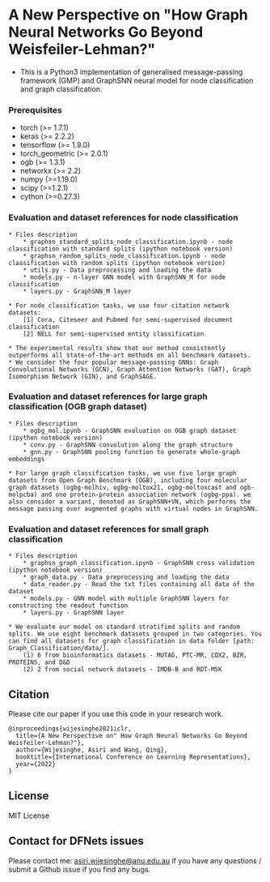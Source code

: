 # A New Perspective on "How Graph Neural Networks Go Beyond Weisfeiler-Lehman?"

* This is a Python3 implementation of generalised message-passing framework (GMP) and GraphSNN neural model for node classification and graph classification.

### Prerequisites

* torch (>= 1.7.1)
* keras (>= 2.2.2)
* tensorflow (>= 1.9.0)
* torch_geometric (>= 2.0.1)
* ogb (>= 1.3.1)
* networkx (>= 2.2)
* numpy (>=1.19.0)
* scipy (>=1.2.1)
* cython (>=0.27.3)

### Evaluation and dataset references for node classification

	* Files description
		* graphsn_standard_splits_node_classification.ipynb - node classification with standard splits (ipython notebook version)
		* graphsn_random_splits_node_classification.ipynb - node classification with random splits (ipython notebook version)
		* utils.py - Data preprocessing and loading the data
		* models.py - n-layer GNN model with GraphSNN_M for node classification
		* layers.py - GraphSNN_M layer

	* For node classification tasks, we use four citation network datasets:
		[1] Cora, Citeseer and Pubmed for semi-supervised document classification
		[2] NELL for semi-supervised entity classification

	* The experimental results show that our method consistently outperforms all state-of-the-art methods on all benchmark datasets.
	* We consider the four popular message-passing GNNs: Graph Convolutional Networks (GCN), Graph Attention Networks (GAT), Graph Isomorphism Network (GIN), and GraphSAGE.
    
### Evaluation and dataset references for large graph classification (OGB graph dataset)

	* Files description
		* ogbg_mol.ipynb - GraphSNN evaluation on OGB graph dataset (ipython notebook version)
		* conv.py - GraphSNN convolution along the graph structure
		* gnn.py - GraphSNN pooling function to generate whole-graph embeddings
        
	* For large graph classification tasks, we use five large graph datasets from Open Graph Benchmark (OGB), including four molecular graph datasets (ogbg-molhiv, ogbg-moltox21, ogbg-moltoxcast and ogb-molpcba) and one protein-protein association network (ogbg-ppa). we also consider a variant, denoted as GraphSNN+VN, which performs the message passing over augmented graphs with virtual nodes in GraphSNN.

### Evaluation and dataset references for small graph classification
    
	* Files description
		* graphsn_graph_classification.ipynb - GraphSNN cross validation (ipython notebook version)
		* graph_data.py - Data preprocessing and loading the data
		* data_reader.py - Read the txt files containing all data of the dataset
		* models.py - GNN model with multiple GraphSNN layers for constructing the readout function
		* layers.py - GraphSNN layer
        
	* We evaluate our model on standard stratified splits and random splits. We use eight benchmark datasets grouped in two categories. You can find all datasets for graph classification in data folder [path: Graph_Classification/data/].
		(1) 6 from bioinformatics datasets - MUTAG, PTC-MR, COX2, BZR, PROTEINS, and D&D
		(2) 2 from social network datasets - IMDB-B and RDT-M5K
	
## Citation

Please cite our paper if you use this code in your research work.

```
@inproceedings{wijesinghe2021iclr,
  title={A New Perspective on" How Graph Neural Networks Go Beyond Weisfeiler-Lehman?"},
  author={Wijesinghe, Asiri and Wang, Qing},
  booktitle={International Conference on Learning Representations},
  year={2022}
}
```

## License

MIT License

## Contact for DFNets issues
Please contact me: asiri.wijesinghe@anu.edu.au if you have any questions / submit a Github issue if you find any bugs.
